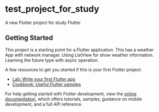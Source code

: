 # test_project_for_study

A new Flutter project for study Flutter

## Getting Started

This project is a starting point for a Flutter application.
This has a weather App with network manager.
Using ListView for show weather information.
Learning the future type with async operation.

A few resources to get you started if this is your first Flutter project:

- [Lab: Write your first Flutter app](https://docs.flutter.dev/get-started/codelab)
- [Cookbook: Useful Flutter samples](https://docs.flutter.dev/cookbook)

For help getting started with Flutter development, view the
[online documentation](https://docs.flutter.dev/), which offers tutorials,
samples, guidance on mobile development, and a full API reference.
